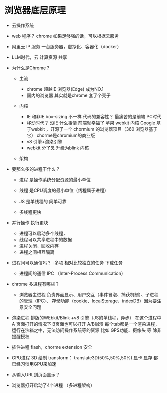 # 浏览器底层原理

- 云操作系统
 - web 程序？
   chrome 如果足够强的话，可以根据云服务 
 - 阿里云 IP 服务
   一台服务器，虚拟化、容器化（docker）
 - LLM时代，云 计算资源 共享

- 为什么是Chrome？
   - 主流 
      - chrome 超越IE 浏览器(Edge) 成为NO.1
      - 国内的浏览器 其实就是chrome 套了个壳子
   - 内核
     - IE 和非IE box-sizing 不一样 代码的兼容性？    最痛苦的是前端 PC时代
     - 移动时代？ 没IE 什么事情 前端就幸福了
     苹果 webkit 内核
     Google 基于webkit ，开源了一个 chormium 的浏览器项目（360 浏览器基于它）
     chorme是chromium的商业版
     - v8 引擎+渲染引擎
     - webkit 分了叉 升级为blink 内核

   - 架构
- 要那么多的进程干什么？
   - 进程 是操作系统分配资源的最小单位
   - 线程 是CPU调度的最小单位（线程属于进程）
  
  
   - JS 是单线程的 简单可靠
   - 多线程更快 


- 并行操作 执行更块
  - 进程可以启动多个线程，
  - 线程可以共享进程中的数据
  - 进程关闭，回收内存
  - 进程之间相互隔离

- 进程间可以通信吗？
  -多项 相对比较独立的任务
  下载任务
  - 进程间的通信 IPC （Inter-Process Communication）


- chrome 多进程有哪些？
  - 浏览器主进程
   负责界面显示、用户交互（事件冒泡、捕获机制）、子进程的管理（IPC）、
   存储功能（cookie、localStorage、indexDB）因为要注意安全问题
- 渲染进程
  排版的WEbkit/Blink +v8 引擎（JS的单线程，异步） 在这个进程中
  A 页面打开的情况下 B页面也可以打开 A/B崩溃
  每个tab都是一个渲染进程，运行在沙箱之中，无法访问操作系统等的资源
  比如 GPS功能、摄像头 等 除非提醒授权
- 插件进程
flash，chorme extension 安全
- GPU进程
 3D 绘制 transform： translate3D(50%,50%,50%)
 显卡 显存 都已经习惯用GPU来加速

 - 从输入URL到页面显示？
  - 浏览器打开启动了4个进程 （多进程架构）


 